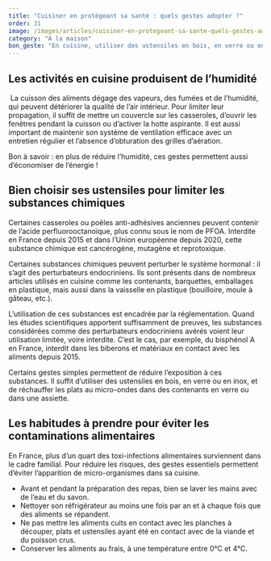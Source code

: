 ```yaml
---
title: "Cuisiner en protégeant sa santé : quels gestes adopter ?"
order: 31
image: /images/articles/cuisiner-en-protegeant-sa-sante-quels-gestes-adopter.jpg
category: "A la maison"
bon_geste: "En cuisine, utiliser des ustensiles en bois, en verre ou en inox, et réchauffer les plats au micro-ondes dans des contenants en verre, afin de réduire l’exposition aux substances chimiques."
---
```


## Les activités en cuisine produisent de l’humidité
­
La cuisson des aliments dégage des vapeurs, des fumées et de l’humidité, qui peuvent détériorer la qualité de l’air intérieur. Pour limiter leur propagation, il suffit de mettre un couvercle sur les casseroles, d’ouvrir les fenêtres pendant la cuisson ou d’activer la hotte aspirante. Il est aussi important de maintenir son système de ventilation efficace avec un entretien régulier et l’absence d’obturation des grilles d’aération.

Bon à savoir : en plus de réduire l’humidité, ces gestes permettent aussi d’économiser de l’énergie !

## Bien choisir ses ustensiles pour limiter les substances chimiques

Certaines casseroles ou poêles anti-adhésives anciennes peuvent contenir de l’acide perfluorooctanoïque, plus connu sous le nom de PFOA. Interdite en France depuis 2015 et dans l’Union européenne depuis 2020, cette substance chimique est cancérogène, mutagène et reprotoxique.

Certaines substances chimiques peuvent perturber le système hormonal : il s’agit des perturbateurs endocriniens. Ils sont présents dans de nombreux articles utilisés en cuisine comme les contenants, barquettes, emballages en plastique, mais aussi dans la vaisselle en plastique (bouilloire, moule à gâteau, etc.).

L’utilisation de ces substances est encadrée par la réglementation. Quand les études scientifiques apportent suffisamment de preuves, les substances considérées comme des perturbateurs endocriniens avérés voient leur utilisation limitée, voire interdite. C’est le cas, par exemple, du bisphénol A en France, interdit dans les biberons et matériaux en contact avec les aliments depuis 2015.

Certains gestes simples permettent de réduire l’exposition à ces substances. Il suffit d’utiliser des ustensiles en bois, en verre ou en inox, et de réchauffer les plats au micro-ondes dans des contenants en verre ou dans une assiette.

## ­Les habitudes à prendre pour éviter les contaminations alimentaires

En France, plus d’un quart des toxi-infections alimentaires surviennent dans le cadre familial. Pour réduire les risques, des gestes essentiels permettent d’éviter l’apparition de micro-organismes dans sa cuisine.
- Avant et pendant la préparation des repas, bien se laver les mains avec de l’eau et du savon.
- Nettoyer son réfrigérateur au moins une fois par an et à chaque fois que des aliments se répandent.
- Ne pas mettre les aliments cuits en contact avec les planches à découper, plats et ustensiles ayant été en contact avec de la viande et du poisson crus.
- Conserver les aliments au frais, à une température entre 0°C et 4°C.
